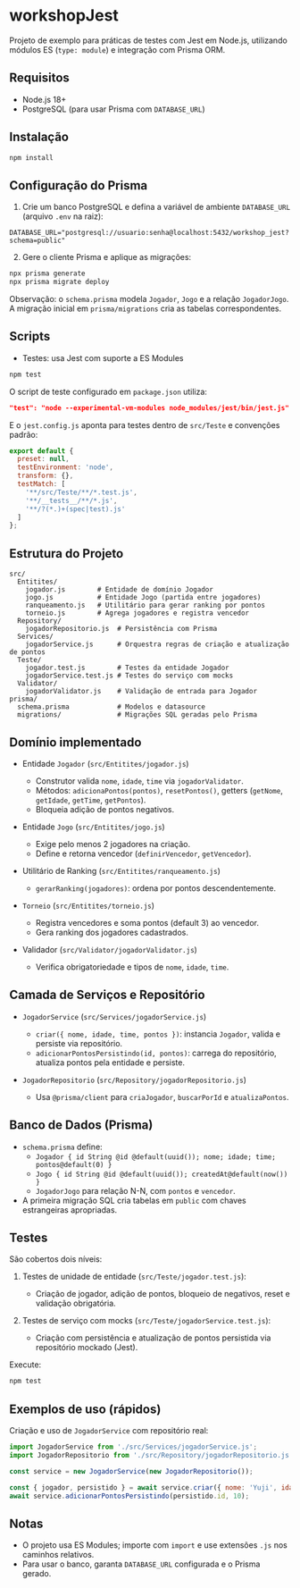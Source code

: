# workshopJest

Projeto de exemplo para práticas de testes com Jest em Node.js, utilizando módulos ES (`type: module`) e integração com Prisma ORM.

## Requisitos

- Node.js 18+
- PostgreSQL (para usar Prisma com `DATABASE_URL`)

## Instalação

```bash
npm install
```

## Configuração do Prisma

1. Crie um banco PostgreSQL e defina a variável de ambiente `DATABASE_URL` (arquivo `.env` na raiz):

```env
DATABASE_URL="postgresql://usuario:senha@localhost:5432/workshop_jest?schema=public"
```

2. Gere o cliente Prisma e aplique as migrações:

```bash
npx prisma generate
npx prisma migrate deploy
```

Observação: o `schema.prisma` modela `Jogador`, `Jogo` e a relação `JogadorJogo`. A migração inicial em `prisma/migrations` cria as tabelas correspondentes.

## Scripts

- Testes: usa Jest com suporte a ES Modules

```bash
npm test
```

O script de teste configurado em `package.json` utiliza:

```json
"test": "node --experimental-vm-modules node_modules/jest/bin/jest.js"
```

E o `jest.config.js` aponta para testes dentro de `src/Teste` e convenções padrão:

```js
export default {
  preset: null,
  testEnvironment: 'node',
  transform: {},
  testMatch: [
    '**/src/Teste/**/*.test.js',
    '**/__tests__/**/*.js',
    '**/?(*.)+(spec|test).js'
  ]
};
```

## Estrutura do Projeto

```
src/
  Entitites/
    jogador.js        # Entidade de domínio Jogador
    jogo.js           # Entidade Jogo (partida entre jogadores)
    ranqueamento.js   # Utilitário para gerar ranking por pontos
    torneio.js        # Agrega jogadores e registra vencedor
  Repository/
    jogadorRepositorio.js  # Persistência com Prisma
  Services/
    jogadorService.js      # Orquestra regras de criação e atualização de pontos
  Teste/
    jogador.test.js        # Testes da entidade Jogador
    jogadorService.test.js # Testes do serviço com mocks
  Validator/
    jogadorValidator.js    # Validação de entrada para Jogador
prisma/
  schema.prisma            # Modelos e datasource
  migrations/              # Migrações SQL geradas pelo Prisma
```

## Domínio implementado

- Entidade `Jogador` (`src/Entitites/jogador.js`)
  - Construtor valida `nome`, `idade`, `time` via `jogadorValidator`.
  - Métodos: `adicionaPontos(pontos)`, `resetPontos()`, getters (`getNome`, `getIdade`, `getTime`, `getPontos`).
  - Bloqueia adição de pontos negativos.

- Entidade `Jogo` (`src/Entitites/jogo.js`)
  - Exige pelo menos 2 jogadores na criação.
  - Define e retorna vencedor (`definirVencedor`, `getVencedor`).

- Utilitário de Ranking (`src/Entitites/ranqueamento.js`)
  - `gerarRanking(jogadores)`: ordena por pontos descendentemente.

- `Torneio` (`src/Entitites/torneio.js`)
  - Registra vencedores e soma pontos (default 3) ao vencedor.
  - Gera ranking dos jogadores cadastrados.

- Validador (`src/Validator/jogadorValidator.js`)
  - Verifica obrigatoriedade e tipos de `nome`, `idade`, `time`.

## Camada de Serviços e Repositório

- `JogadorService` (`src/Services/jogadorService.js`)
  - `criar({ nome, idade, time, pontos })`: instancia `Jogador`, valida e persiste via repositório.
  - `adicionarPontosPersistindo(id, pontos)`: carrega do repositório, atualiza pontos pela entidade e persiste.

- `JogadorRepositorio` (`src/Repository/jogadorRepositorio.js`)
  - Usa `@prisma/client` para `criaJogador`, `buscarPorId` e `atualizaPontos`.

## Banco de Dados (Prisma)

- `schema.prisma` define:
  - `Jogador { id String @id @default(uuid()); nome; idade; time; pontos@default(0) }`
  - `Jogo { id String @id @default(uuid()); createdAt@default(now()) }`
  - `JogadorJogo` para relação N-N, com `pontos` e `vencedor`.
- A primeira migração SQL cria tabelas em `public` com chaves estrangeiras apropriadas.

## Testes

São cobertos dois níveis:

1. Testes de unidade de entidade (`src/Teste/jogador.test.js`):
   - Criação de jogador, adição de pontos, bloqueio de negativos, reset e validação obrigatória.

2. Testes de serviço com mocks (`src/Teste/jogadorService.test.js`):
   - Criação com persistência e atualização de pontos persistida via repositório mockado (Jest).

Execute:

```bash
npm test
```

## Exemplos de uso (rápidos)

Criação e uso de `JogadorService` com repositório real:

```js
import JogadorService from './src/Services/jogadorService.js';
import JogadorRepositorio from './src/Repository/jogadorRepositorio.js';

const service = new JogadorService(new JogadorRepositorio());

const { jogador, persistido } = await service.criar({ nome: 'Yuji', idade: 25, time: 'Time A' });
await service.adicionarPontosPersistindo(persistido.id, 10);
```

## Notas

- O projeto usa ES Modules; importe com `import` e use extensões `.js` nos caminhos relativos.
- Para usar o banco, garanta `DATABASE_URL` configurada e o Prisma gerado.


